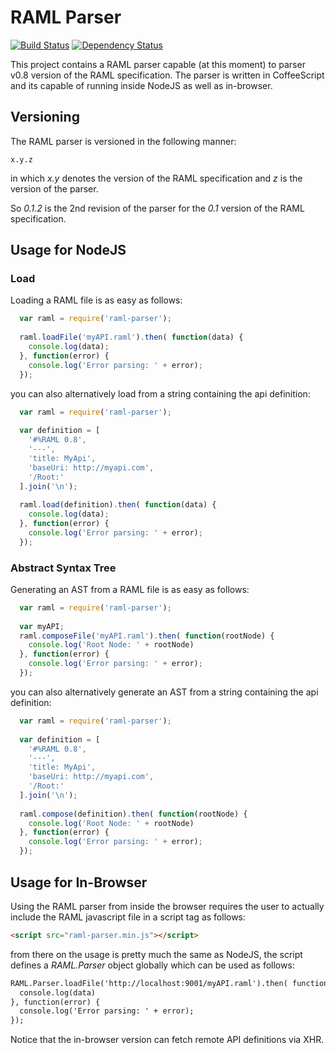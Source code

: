 # RAML Parser

[![Build Status](https://travis-ci.org/raml-org/raml-js-parser.png)](https://travis-ci.org/raml-org/raml-js-parser)
[![Dependency Status](https://david-dm.org/raml-org/raml-js-parser.png)](https://david-dm.org/raml-org/raml-js-parser)

This project contains a RAML parser capable (at this moment) to parser v0.8 version
of the RAML specification. The parser is written in CoffeeScript and its capable
of running inside NodeJS as well as in-browser.

## Versioning

The RAML parser is versioned in the following manner:

```
x.y.z
```

in which *x.y* denotes the version of the RAML specification
and *z* is the version of the parser.

So *0.1.2* is the 2nd revision of the parser for the *0.1* version
of the RAML specification.

## Usage for NodeJS
  
### Load

Loading a RAML file is as easy as follows:

```javascript
  var raml = require('raml-parser');
  
  raml.loadFile('myAPI.raml').then( function(data) {
    console.log(data);
  }, function(error) {
    console.log('Error parsing: ' + error);
  });
```

you can also alternatively load from a string containing the api definition:

```javascript
  var raml = require('raml-parser');
  
  var definition = [
    '#%RAML 0.8',
    '---',
    'title: MyApi',
    'baseUri: http://myapi.com',
    '/Root:'
  ].join('\n');
  
  raml.load(definition).then( function(data) {
    console.log(data);
  }, function(error) {
    console.log('Error parsing: ' + error);
  });
```

### Abstract Syntax Tree

Generating an AST from a RAML file is as easy as follows:

```javascript
  var raml = require('raml-parser');
  
  var myAPI;
  raml.composeFile('myAPI.raml').then( function(rootNode) {
    console.log('Root Node: ' + rootNode)
  }, function(error) {
    console.log('Error parsing: ' + error);
  });
```

you can also alternatively generate an AST from a string containing the api definition:

```javascript
  var raml = require('raml-parser');
  
  var definition = [
    '#%RAML 0.8',
    '---',
    'title: MyApi',
    'baseUri: http://myapi.com',
    '/Root:'
  ].join('\n');
  
  raml.compose(definition).then( function(rootNode) {
    console.log('Root Node: ' + rootNode)
  }, function(error) {
    console.log('Error parsing: ' + error);
  });
```

## Usage for In-Browser

Using the RAML parser from inside the browser requires the user to actually
include the RAML javascript file in a script tag as follows:

```html
<script src="raml-parser.min.js"></script>
```

from there on the usage is pretty much the same as NodeJS, the script
defines a *RAML.Parser* object globally which can be used as follows:

```html
RAML.Parser.loadFile('http://localhost:9001/myAPI.raml').then( function(data) {
  console.log(data)
}, function(error) {
  console.log('Error parsing: ' + error);
});
```

Notice that the in-browser version can fetch remote API definitions via XHR.
